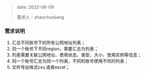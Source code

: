 > date: 2022-06-09
>
> 需求人：zhaochunjiang

### 需求说明

1. 汇总不同账号下的所有公网地址列表；
2. 同一个账号下不同region，需要汇总为列表；
3. 列表需要关联公网地址、使用状态、类型、大小、使用实例等信息；
4. 同一个账号汇总为同一个列表，不同的账号使用不同的列表；
5. 文件导出格式csv,或者excel；